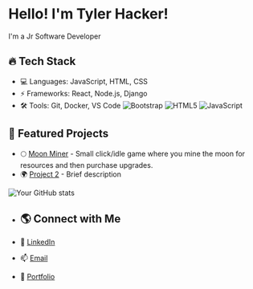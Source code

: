 # Hello! I'm Tyler Hacker!
I'm a Jr Software Developer

## 🔥 Tech Stack
- 💻 Languages: JavaScript, HTML, CSS
- ⚡ Frameworks: React, Node.js, Django
- 🛠 Tools: Git, Docker, VS Code
  ![Bootstrap](https://img.shields.io/badge/bootstrap-%238511FA.svg?style=for-the-badge&logo=bootstrap&logoColor=white) ![HTML5](https://img.shields.io/badge/html5-%23E34F26.svg?style=for-the-badge&logo=html5&logoColor=white) ![JavaScript](https://img.shields.io/badge/javascript-%23323330.svg?style=for-the-badge&logo=javascript&logoColor=%23F7DF1E)

## 🚀 Featured Projects
- 🌕 [Moon Miner](https://thghost21.github.io/Moon-Miner/) - Small click/idle game where you mine the moon for resources and then purchase upgrades. 
- 🌍 [Project 2](https://github.com/username/project2) - Brief description

 ![Your GitHub stats](https://github-readme-stats.vercel.app/api?username=thghost21&show_icons=true&theme=dark)

- ## 🌎 Connect with Me

- 💼 [LinkedIn](https://www.linkedin.com/in/tylerhacker)
- 📫 [Email](mailto:tylerhacker21@gmail.com)
- 📁 [Portfolio](https://thghost21.github.io/)
